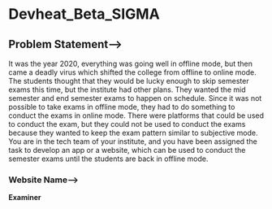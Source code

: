 # Devheat_Beta_SIGMA
## Problem Statement-->
It was the year 2020, everything was going well in offline mode, but then came a deadly virus which shifted the college from offline to online mode. The students thought that they would be lucky enough to skip semester exams this time, but the institute had other plans. They wanted the mid semester and end semester exams to happen on schedule.
Since it was not possible to take exams in offline mode, they had to do something to conduct the exams in online mode. There were platforms that could be used to conduct the exam, but they could not be used to conduct the exams because they wanted to keep the exam pattern similar to subjective mode.
You are in the tech team of your institute, and you have been assigned the task to develop an app or a website, which can be used to conduct the semester exams until the students are back in offline mode. 
### Website Name--> 
**Examiner**
